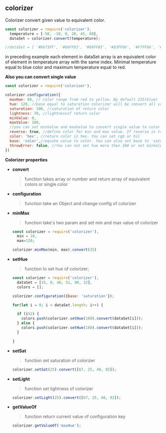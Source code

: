 colorizer
---
Colorizer convert given value to equivalent color.

```javascript
const colorizer = require('colorizer'),
  temperature = [-50, -10, 0, 20, 45, 80],
  dataSet = colorizer.convert(temperature);

//dataSet = [ '#6673FF', '#66FFD3', '#66FFA5', '#83FF66', '#F7FF66', '#FF6666' ]
```
in preceding example each element in dataSet array is an equivalent color of element in temperature array with the same index. Minimal temperature equal to blue color and maximum temperature equal to red.

__Also you can convert single value__
```javascript
const colorizer = require('colorizer'),

colorizer.configuration({
  maxHue: 60, // color range from red to yellow. By default 235(blue)
  hue: 120, //base equal to saturation colorizer will be convert all value to color with hue=120 and equivalent saturation
  saturation: 100, //saturation of return color
  lightness: 70, //lightnessof return color
  minValue: 0,
  maxValue: 100,
  //you can set minValue and maxValue to convert single value to color
  reverse: true, //define color for min and max value. If reverse is true then min value equivalent to blue color and max to red
  color: 'hex', //return color in hex. You can set rgb or hsl
  base: 'color',//equate value to color. You can also set base to 'saturation' and equate value to color with set hue and equivalent saturation
  throwError: false, //You can not set hue more then 360 or set minValue more then maxValue. You can set throwError to false and if this case colorizer set appropriate value without throwing error. For example if you set saturation to 120 it will be implicit change to 100 without throwing console.error();
})
```

__Colorizer properties__

* __convert__
  >function takes array or number and return array of equivalent colors or single color
* __configuration__
  >function take an Object and change config of colorizer
* __minMax__
  >function take's two param and set min and max value of colorizer
  ```javascript
  const colorizer = require('colorizer'),
    min = 10,
    max=120;

  colorizer.minMax(min, max).convert(25)
  ```
* __setHue__
  >function to set hue of colorizer;
  ```javascript
  const colorizer = require('colorizer'),
    dataSet = [15, 0, 48, 52, 90, 32],
    colors = [];

  colorizer.configuration({base: 'saturation'});

  for(let i = 0; i < dataSet.length; i++) {

    if (i%2) {
      colors.push(colorizer.setHue(180).convert(dataSet[i]));
    } else {
      colors.push(colorizer.setHue(180).convert(dataSet[i]));
    }

  }
  ```
* __setSat__
  >function set saturation of colorizer
  ```javascript
  colorizer.setSat(25).convert([67, 25, 48, 92]);
  ```
* __setLight__
  >function set lightness of colorizer
  ```javascript
  colorizer.setLight(25).convert([67, 25, 48, 92]);
  ```
* __getValueOf__
  >function return current value of configuration key
  ```javascript
  colorizer.getValueOf('maxHue');
  ```
